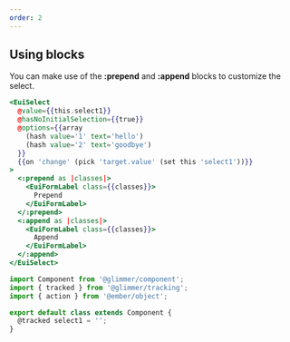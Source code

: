 ```yaml
---
order: 2
---
```


## Using blocks

<EuiText>
  <p>
    You can make use of the <strong>:prepend</strong> and <strong>:append</strong> blocks to customize the select.
  </p>
</EuiText>

```hbs template
<EuiSelect
  @value={{this.select1}}
  @hasNoInitialSelection={{true}}
  @options={{array
    (hash value='1' text='hello')
    (hash value='2' text='goodbye')
  }}
  {{on 'change' (pick 'target.value' (set this 'select1'))}}
>
  <:prepend as |classes|>
    <EuiFormLabel class={{classes}}>
      Prepend
    </EuiFormLabel>
  </:prepend>
  <:append as |classes|>
    <EuiFormLabel class={{classes}}>
      Append
    </EuiFormLabel>
  </:append>
</EuiSelect>
```

```javascript component
import Component from '@glimmer/component';
import { tracked } from '@glimmer/tracking';
import { action } from '@ember/object';

export default class extends Component {
  @tracked select1 = '';
}
```
